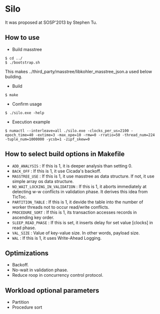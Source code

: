 # Silo
It was proposed at SOSP'2013 by Stephen Tu.

## How to use
- Build masstree
```
$ cd ../
$ ./bootstrap.sh
```
This makes ../third_party/masstree/libkohler_masstree_json.a used below building.
- Build 
```
$ make
```
- Confirm usage 
```
$ ./silo.exe -help
```
- Execution example 
```
$ numactl --interleave=all ./silo.exe -clocks_per_us=2100 -epoch_time=40 -extime=3 -max_ope=10 -rmw=0 -rratio=50 -thread_num=224 -tuple_num=1000000 -ycsb=1 -zipf_skew=0
```

## How to select build options in Makefile
- `ADD_ANALYSIS` : If this is 1, it is deeper analysis than setting 0.
- `BACK_OFF` : If this is 1, it use Cicada's backoff.
- `MASSTREE_USE` : If this is 1, it use masstree as data structure. If not, it use simple array αs data structure.
- `NO_WAIT_LOCKING_IN_VALIDATION` : If this is 1, it aborts immediately at detecting w-w conflicts in validation phase. It derives this idea from TicToc.
- `PARTITION_TABLE` : If this is 1, it devide the table into the number of worker threads not to occur read/write conflicts.
- `PROCEDURE_SORT` : If this is 1, its transaction accesses records in ascending key order.
- `SLEEP_READ_PHASE` : If this is set, it inserts delay for set value [clocks] in read phase.
- `VAL_SIZE` : Value of key-value size. In other words, payload size.
- `WAL` : If this is 1, it uses Write-Ahead Logging.

## Optimizations
- Backoff.
- No-wait in validation phase.
- Reduce roop in concurrency control protocol.

## Workload optional parameters
- Partition
- Procedure sort

